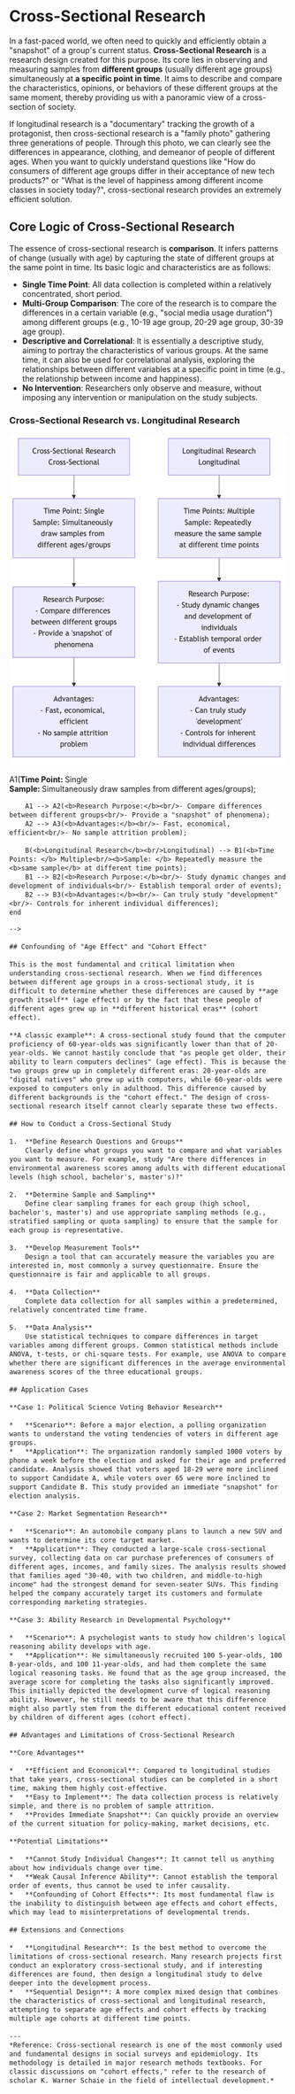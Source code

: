 # Cross-Sectional Research

In a fast-paced world, we often need to quickly and efficiently obtain a "snapshot" of a group's current status. **Cross-Sectional Research** is a research design created for this purpose. Its core lies in observing and measuring samples from **different groups** (usually different age groups) simultaneously at **a specific point in time**. It aims to describe and compare the characteristics, opinions, or behaviors of these different groups at the same moment, thereby providing us with a panoramic view of a cross-section of society.

If longitudinal research is a "documentary" tracking the growth of a protagonist, then cross-sectional research is a "family photo" gathering three generations of people. Through this photo, we can clearly see the differences in appearance, clothing, and demeanor of people of different ages. When you want to quickly understand questions like "How do consumers of different age groups differ in their acceptance of new tech products?" or "What is the level of happiness among different income classes in society today?", cross-sectional research provides an extremely efficient solution.

## Core Logic of Cross-Sectional Research

The essence of cross-sectional research is **comparison**. It infers patterns of change (usually with age) by capturing the state of different groups at the same point in time. Its basic logic and characteristics are as follows:

*   **Single Time Point**: All data collection is completed within a relatively concentrated, short period.
*   **Multi-Group Comparison**: The core of the research is to compare the differences in a certain variable (e.g., "social media usage duration") among different groups (e.g., 10-19 age group, 20-29 age group, 30-39 age group).
*   **Descriptive and Correlational**: It is essentially a descriptive study, aiming to portray the characteristics of various groups. At the same time, it can also be used for correlational analysis, exploring the relationships between different variables at a specific point in time (e.g., the relationship between income and happiness).
*   **No Intervention**: Researchers only observe and measure, without imposing any intervention or manipulation on the study subjects.

### Cross-Sectional Research vs. Longitudinal Research

![Cross-Sectional Research vs. Longitudinal Research](./Cross-Sectional-Research-Tutorial-en-mermaid.png)

<!--
```mermaid
graph TD
    subgraph Time Dimension of Research Design
        A(<b>Cross-Sectional Research</b><br/>Cross-Sectional) --> A1(<b>Time Point: </b> Single<br/><b>Sample: </b> Simultaneously draw samples from different ages/groups);
        A1 --> A2(<b>Research Purpose:</b><br/>- Compare differences between different groups<br/>- Provide a "snapshot" of phenomena);
        A2 --> A3(<b>Advantages:</b><br/>- Fast, economical, efficient<br/>- No sample attrition problem);

        B(<b>Longitudinal Research</b><br/>Longitudinal) --> B1(<b>Time Points: </b> Multiple<br/><b>Sample: </b> Repeatedly measure the <b>same sample</b> at different time points);
        B1 --> B2(<b>Research Purpose:</b><br/>- Study dynamic changes and development of individuals<br/>- Establish temporal order of events);
        B2 --> B3(<b>Advantages:</b><br/>- Can truly study "development"<br/>- Controls for inherent individual differences);
    end
```
-->

## Confounding of "Age Effect" and "Cohort Effect"

This is the most fundamental and critical limitation when understanding cross-sectional research. When we find differences between different age groups in a cross-sectional study, it is difficult to determine whether these differences are caused by **age growth itself** (age effect) or by the fact that these people of different ages grew up in **different historical eras** (cohort effect).

**A classic example**: A cross-sectional study found that the computer proficiency of 60-year-olds was significantly lower than that of 20-year-olds. We cannot hastily conclude that "as people get older, their ability to learn computers declines" (age effect). This is because the two groups grew up in completely different eras: 20-year-olds are "digital natives" who grew up with computers, while 60-year-olds were exposed to computers only in adulthood. This difference caused by different backgrounds is the "cohort effect." The design of cross-sectional research itself cannot clearly separate these two effects.

## How to Conduct a Cross-Sectional Study

1.  **Define Research Questions and Groups**
    Clearly define what groups you want to compare and what variables you want to measure. For example, study "Are there differences in environmental awareness scores among adults with different educational levels (high school, bachelor's, master's)?"

2.  **Determine Sample and Sampling**
    Define clear sampling frames for each group (high school, bachelor's, master's) and use appropriate sampling methods (e.g., stratified sampling or quota sampling) to ensure that the sample for each group is representative.

3.  **Develop Measurement Tools**
    Design a tool that can accurately measure the variables you are interested in, most commonly a survey questionnaire. Ensure the questionnaire is fair and applicable to all groups.

4.  **Data Collection**
    Complete data collection for all samples within a predetermined, relatively concentrated time frame.

5.  **Data Analysis**
    Use statistical techniques to compare differences in target variables among different groups. Common statistical methods include ANOVA, t-tests, or chi-square tests. For example, use ANOVA to compare whether there are significant differences in the average environmental awareness scores of the three educational groups.

## Application Cases

**Case 1: Political Science Voting Behavior Research**

*   **Scenario**: Before a major election, a polling organization wants to understand the voting tendencies of voters in different age groups.
*   **Application**: The organization randomly sampled 1000 voters by phone a week before the election and asked for their age and preferred candidate. Analysis showed that voters aged 18-29 were more inclined to support Candidate A, while voters over 65 were more inclined to support Candidate B. This study provided an immediate "snapshot" for election analysis.

**Case 2: Market Segmentation Research**

*   **Scenario**: An automobile company plans to launch a new SUV and wants to determine its core target market.
*   **Application**: They conducted a large-scale cross-sectional survey, collecting data on car purchase preferences of consumers of different ages, incomes, and family sizes. The analysis results showed that families aged "30-40, with two children, and middle-to-high income" had the strongest demand for seven-seater SUVs. This finding helped the company accurately target its customers and formulate corresponding marketing strategies.

**Case 3: Ability Research in Developmental Psychology**

*   **Scenario**: A psychologist wants to study how children's logical reasoning ability develops with age.
*   **Application**: He simultaneously recruited 100 5-year-olds, 100 8-year-olds, and 100 11-year-olds, and had them complete the same logical reasoning tasks. He found that as the age group increased, the average score for completing the tasks also significantly improved. This initially depicted the development curve of logical reasoning ability. However, he still needs to be aware that this difference might also partly stem from the different educational content received by children of different ages (cohort effect).

## Advantages and Limitations of Cross-Sectional Research

**Core Advantages**

*   **Efficient and Economical**: Compared to longitudinal studies that take years, cross-sectional studies can be completed in a short time, making them highly cost-effective.
*   **Easy to Implement**: The data collection process is relatively simple, and there is no problem of sample attrition.
*   **Provides Immediate Snapshot**: Can quickly provide an overview of the current situation for policy-making, market decisions, etc.

**Potential Limitations**

*   **Cannot Study Individual Changes**: It cannot tell us anything about how individuals change over time.
*   **Weak Causal Inference Ability**: Cannot establish the temporal order of events, thus cannot be used to infer causality.
*   **Confounding of Cohort Effects**: Its most fundamental flaw is the inability to distinguish between age effects and cohort effects, which may lead to misinterpretations of developmental trends.

## Extensions and Connections

*   **Longitudinal Research**: Is the best method to overcome the limitations of cross-sectional research. Many research projects first conduct an exploratory cross-sectional study, and if interesting differences are found, then design a longitudinal study to delve deeper into the development process.
*   **Sequential Design**: A more complex mixed design that combines the characteristics of cross-sectional and longitudinal research, attempting to separate age effects and cohort effects by tracking multiple age cohorts at different time points.

---
*Reference: Cross-sectional research is one of the most commonly used and fundamental designs in social surveys and epidemiology. Its methodology is detailed in major research methods textbooks. For classic discussions on "cohort effects," refer to the research of scholar K. Warner Schaie in the field of intellectual development.*